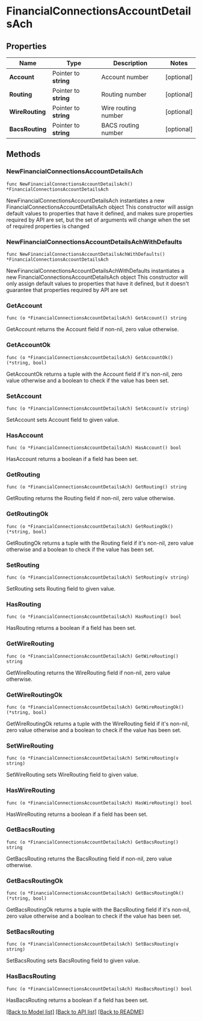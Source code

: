 # FinancialConnectionsAccountDetailsAch

## Properties

Name | Type | Description | Notes
------------ | ------------- | ------------- | -------------
**Account** | Pointer to **string** | Account number | [optional] 
**Routing** | Pointer to **string** | Routing number | [optional] 
**WireRouting** | Pointer to **string** | Wire routing number | [optional] 
**BacsRouting** | Pointer to **string** | BACS routing number | [optional] 

## Methods

### NewFinancialConnectionsAccountDetailsAch

`func NewFinancialConnectionsAccountDetailsAch() *FinancialConnectionsAccountDetailsAch`

NewFinancialConnectionsAccountDetailsAch instantiates a new FinancialConnectionsAccountDetailsAch object
This constructor will assign default values to properties that have it defined,
and makes sure properties required by API are set, but the set of arguments
will change when the set of required properties is changed

### NewFinancialConnectionsAccountDetailsAchWithDefaults

`func NewFinancialConnectionsAccountDetailsAchWithDefaults() *FinancialConnectionsAccountDetailsAch`

NewFinancialConnectionsAccountDetailsAchWithDefaults instantiates a new FinancialConnectionsAccountDetailsAch object
This constructor will only assign default values to properties that have it defined,
but it doesn't guarantee that properties required by API are set

### GetAccount

`func (o *FinancialConnectionsAccountDetailsAch) GetAccount() string`

GetAccount returns the Account field if non-nil, zero value otherwise.

### GetAccountOk

`func (o *FinancialConnectionsAccountDetailsAch) GetAccountOk() (*string, bool)`

GetAccountOk returns a tuple with the Account field if it's non-nil, zero value otherwise
and a boolean to check if the value has been set.

### SetAccount

`func (o *FinancialConnectionsAccountDetailsAch) SetAccount(v string)`

SetAccount sets Account field to given value.

### HasAccount

`func (o *FinancialConnectionsAccountDetailsAch) HasAccount() bool`

HasAccount returns a boolean if a field has been set.

### GetRouting

`func (o *FinancialConnectionsAccountDetailsAch) GetRouting() string`

GetRouting returns the Routing field if non-nil, zero value otherwise.

### GetRoutingOk

`func (o *FinancialConnectionsAccountDetailsAch) GetRoutingOk() (*string, bool)`

GetRoutingOk returns a tuple with the Routing field if it's non-nil, zero value otherwise
and a boolean to check if the value has been set.

### SetRouting

`func (o *FinancialConnectionsAccountDetailsAch) SetRouting(v string)`

SetRouting sets Routing field to given value.

### HasRouting

`func (o *FinancialConnectionsAccountDetailsAch) HasRouting() bool`

HasRouting returns a boolean if a field has been set.

### GetWireRouting

`func (o *FinancialConnectionsAccountDetailsAch) GetWireRouting() string`

GetWireRouting returns the WireRouting field if non-nil, zero value otherwise.

### GetWireRoutingOk

`func (o *FinancialConnectionsAccountDetailsAch) GetWireRoutingOk() (*string, bool)`

GetWireRoutingOk returns a tuple with the WireRouting field if it's non-nil, zero value otherwise
and a boolean to check if the value has been set.

### SetWireRouting

`func (o *FinancialConnectionsAccountDetailsAch) SetWireRouting(v string)`

SetWireRouting sets WireRouting field to given value.

### HasWireRouting

`func (o *FinancialConnectionsAccountDetailsAch) HasWireRouting() bool`

HasWireRouting returns a boolean if a field has been set.

### GetBacsRouting

`func (o *FinancialConnectionsAccountDetailsAch) GetBacsRouting() string`

GetBacsRouting returns the BacsRouting field if non-nil, zero value otherwise.

### GetBacsRoutingOk

`func (o *FinancialConnectionsAccountDetailsAch) GetBacsRoutingOk() (*string, bool)`

GetBacsRoutingOk returns a tuple with the BacsRouting field if it's non-nil, zero value otherwise
and a boolean to check if the value has been set.

### SetBacsRouting

`func (o *FinancialConnectionsAccountDetailsAch) SetBacsRouting(v string)`

SetBacsRouting sets BacsRouting field to given value.

### HasBacsRouting

`func (o *FinancialConnectionsAccountDetailsAch) HasBacsRouting() bool`

HasBacsRouting returns a boolean if a field has been set.


[[Back to Model list]](../README.md#documentation-for-models) [[Back to API list]](../README.md#documentation-for-api-endpoints) [[Back to README]](../README.md)


